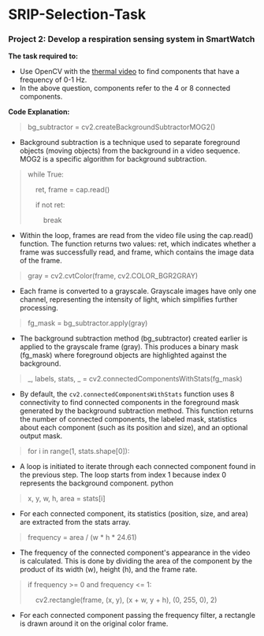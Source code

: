 # SRIP-Selection-Task 
### Project 2: Develop a respiration sensing system in SmartWatch

**The task required to:**
* Use OpenCV with the [thermal video](https://drive.google.com/file/d/1PWS2MoFphHwTwblN82QZZbYqEmycN0Jj/view) to find components that have a frequency of 0-1 Hz. 
* In the above question, components refer to the 4 or 8 connected components. 

**Code Explanation:**
> bg_subtractor = cv2.createBackgroundSubtractorMOG2()
* Background subtraction is a technique used to separate foreground objects (moving objects) from the background in a video sequence. MOG2 is a specific algorithm for background subtraction.

> while True:
> 
> &nbsp;&nbsp;&nbsp;&nbsp;ret, frame = cap.read()
> 
> &nbsp;&nbsp;&nbsp;&nbsp;if not ret:
> 
> &nbsp;&nbsp;&nbsp;&nbsp;&nbsp;&nbsp;&nbsp;&nbsp;break
* Within the loop, frames are read from the video file using the cap.read() function. The function returns two values: ret, which indicates whether a frame was successfully read, and frame, which contains the image data of the frame. 

> gray = cv2.cvtColor(frame, cv2.COLOR_BGR2GRAY)
* Each frame is converted to a grayscale. Grayscale images have only one channel, representing the intensity of light, which simplifies further processing.

> fg_mask = bg_subtractor.apply(gray)
* The background subtraction method (bg_subtractor) created earlier is applied to the grayscale frame (gray). This produces a binary mask (fg_mask) where foreground objects are highlighted against the background.

> _, labels, stats, _ = cv2.connectedComponentsWithStats(fg_mask)
* By default, the `cv2.connectedComponentsWithStats` function uses 8 connectivity to find connected components in the foreground mask generated by the background subtraction method. This function returns the number of connected components, the labeled mask, statistics about each component (such as its position and size), and an optional output mask.

> for i in range(1, stats.shape[0]):
* A loop is initiated to iterate through each connected component found in the previous step. The loop starts from index 1 because index 0 represents the background component.
python

> x, y, w, h, area = stats[i]
* For each connected component, its statistics (position, size, and area) are extracted from the stats array.

> frequency = area / (w * h * 24.61)
* The frequency of the connected component's appearance in the video is calculated. This is done by dividing the area of the component by the product of its width (w), height (h), and the frame rate.

> if frequency >= 0 and frequency <= 1:
> 
> &nbsp;&nbsp;&nbsp;&nbsp;cv2.rectangle(frame, (x, y), (x + w, y + h), (0, 255, 0), 2)
* For each connected component passing the frequency filter, a rectangle is drawn around it on the original color frame.
